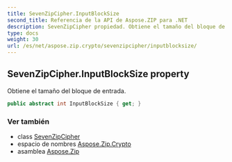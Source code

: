 ```yaml
---
title: SevenZipCipher.InputBlockSize
second_title: Referencia de la API de Aspose.ZIP para .NET
description: SevenZipCipher propiedad. Obtiene el tamaño del bloque de entrada.
type: docs
weight: 30
url: /es/net/aspose.zip.crypto/sevenzipcipher/inputblocksize/
---
```

## SevenZipCipher.InputBlockSize property

Obtiene el tamaño del bloque de entrada.

```csharp
public abstract int InputBlockSize { get; }
```

### Ver también

* class [SevenZipCipher](../)
* espacio de nombres [Aspose.Zip.Crypto](../../sevenzipcipher/)
* asamblea [Aspose.Zip](../../../)


